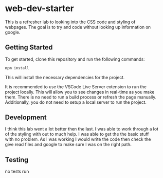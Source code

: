 # web-dev-starter

This is a refresher lab to looking into the CSS code and styling of
webpages. The goal is to try and code without looking up information on 
google.

## Getting Started

To get started, clone this repository and run the following commands:

```bash
npm install
```
This will install the necessary dependencies for the project.

It is recommended to use the VSCode Live Server extension to run the project
locally. This will allow you to see changes in real-time as you make them. There
is no need to run a build process or refresh the page manually. Additionally,
you do not need to setup a local server to run the project.

## Development

I think this lab went a lot better then the last. I was able to work through
a lot of the styling with out to much help. I was able to get the the basic
stuff with no problem. As I was working I would write the code then check the
give read files and google to make sure I was on the right path.

## Testing

no tests run
